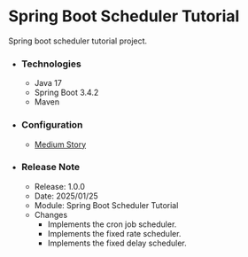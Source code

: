 # Spring Boot Scheduler Tutorial
Spring boot scheduler tutorial project.

* ### Technologies
    * Java 17
    * Spring Boot 3.4.2
    * Maven

* ### Configuration
    * [Medium Story](https://sachithariyathilaka.medium.com/spring-boot-scheduler-1036540d793d)

* ### Release Note

    * Release: 1.0.0
    * Date: 2025/01/25
    * Module: Spring Boot Scheduler Tutorial
    * Changes
        * Implements the cron job scheduler.
        * Implements the fixed rate scheduler.
        * Implements the fixed delay scheduler.
